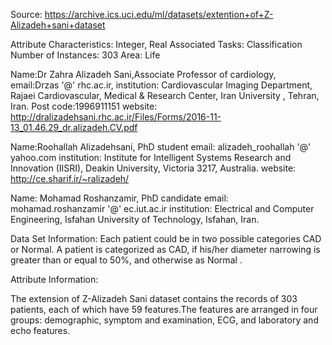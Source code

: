 Source: https://archive.ics.uci.edu/ml/datasets/extention+of+Z-Alizadeh+sani+dataset

Attribute Characteristics: Integer, Real
Associated Tasks: Classification
Number of Instances: 303
Area: Life

Name:Dr Zahra Alizadeh Sani,Associate Professor of cardiology,
email:Drzas '@' rhc.ac.ir,
institution: Cardiovascular Imaging Department, Rajaei Cardiovascular, Medical & Research Center, Iran University , Tehran, Iran.
Post code:1996911151
website: http://dralizadehsani.rhc.ac.ir/Files/Forms/2016-11-13_01.46.29_dr.alizadeh.CV.pdf

Name:Roohallah Alizadehsani, PhD student
email: alizadeh_roohallah '@' yahoo.com
institution: Institute for Intelligent Systems Research and Innovation (IISRI), Deakin University, Victoria 3217, Australia.
website: http://ce.sharif.ir/~ralizadeh/

Name: Mohamad Roshanzamir, PhD candidate
email: mohamad.roshanzamir '@' ec.iut.ac.ir
institution: Electrical and Computer Engineering, Isfahan University of Technology, Isfahan, Iran. 

Data Set Information:
Each patient could be in two possible categories CAD or Normal. A patient is categorized as CAD, if his/her diameter narrowing is greater than or equal to 50%, and otherwise as Normal .

Attribute Information:

The extension of Z-Alizadeh Sani dataset contains the records of 303 patients, each of which have 59 features.The features are arranged in four groups: demographic, symptom and examination, ECG, and laboratory and echo features.